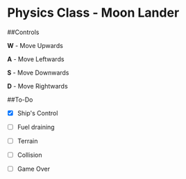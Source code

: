 # Physics Class - Moon Lander


##Controls

**W** - Move Upwards


**A** - Move Leftwards


**S** - Move Downwards


**D** - Move Rightwards

##To-Do

- [x] Ship's Control
- [ ] Fuel draining
- [ ] Terrain
- [ ] Collision
- [ ] Game Over

